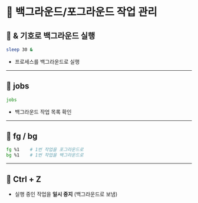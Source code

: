 # 🧩 백그라운드/포그라운드 작업 관리

## 📌 & 기호로 백그라운드 실행

```bash
sleep 30 &
```

- 프로세스를 백그라운드로 실행

---

## 📌 jobs

```bash
jobs
```

- 백그라운드 작업 목록 확인

---

## 📌 fg / bg

```bash
fg %1    # 1번 작업을 포그라운드로
bg %1    # 1번 작업을 백그라운드로
```

---

## 📌 Ctrl + Z

- 실행 중인 작업을 **일시 중지** (백그라운드로 보냄)